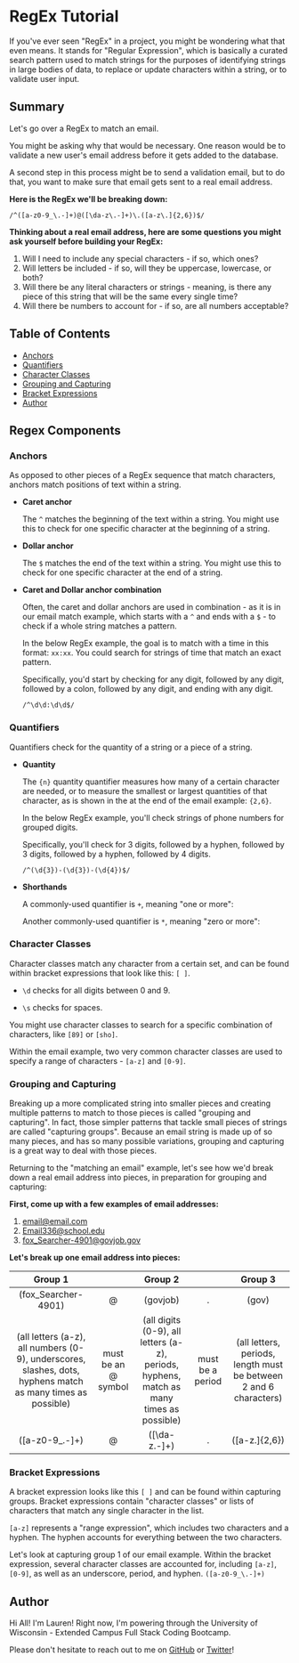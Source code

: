 # RegEx Tutorial

If you've ever seen "RegEx" in a project, you might be wondering what that even means. It stands for "Regular Expression", which is basically a curated search pattern used to match strings for the purposes of identifying strings in large bodies of data, to replace or update characters within a string, or to validate user input.

## Summary

Let's go over a RegEx to match an email. 

You might be asking why that would be necessary. One reason would be to validate a new user's email address before it gets added to the database. 

A second step in this process might be to send a validation email, but to do that, you want to make sure that email gets sent to a real email address.

**Here is the RegEx we'll be breaking down:**
```
/^([a-z0-9_\.-]+)@([\da-z\.-]+)\.([a-z\.]{2,6})$/
```

**Thinking about a real email address, here are some questions you might ask yourself before building your RegEx:**

1. Will I need to include any special characters - if so, which ones?
2. Will letters be included - if so, will they be uppercase, lowercase, or both?
3. Will there be any literal characters or strings - meaning, is there any piece of this string that will be the same every single time?
4. Will there be numbers to account for - if so, are all numbers acceptable? 

## Table of Contents

- [Anchors](#anchors)
- [Quantifiers](#quantifiers)
- [Character Classes](#character-classes)
- [Grouping and Capturing](#grouping-and-capturing)
- [Bracket Expressions](#bracket-expressions)
- [Author](#author)


## Regex Components

### Anchors


As opposed to other pieces of a RegEx sequence that match characters, anchors match positions of text within a string.


* **Caret anchor**

    The `^` matches the beginning of the text within a string. You might use this to check for one specific character at the beginning of a string.


* **Dollar anchor**

    The `$` matches the end of the text within a string. You might use this to check for one specific character at the end of a string.


* **Caret and Dollar anchor combination**

    Often, the caret and dollar anchors are used in combination - as it is in our email match example, which starts with a `^` and ends with a `$` - to check if a whole string matches a pattern.

    In the below RegEx example, the goal is to match with a time in this format: `xx:xx`. You could search for strings of time that match an exact pattern. 

    Specifically, you'd start by checking for any digit, followed by any digit, followed by a colon, followed by any digit, and ending with any digit.
    ```
    /^\d\d:\d\d$/
    ```

### Quantifiers


Quantifiers check for the quantity of a string or a piece of a string.


* **Quantity**

    The `{n}` quantity quantifier measures how many of a certain character are needed, or to measure the smallest or largest quantities of that character, as is shown in the at the end of the email example: `{2,6}`.

    In the below RegEx example, you'll check strings of phone numbers for grouped digits. 

    Specifically, you'll check for 3 digits, followed by a hyphen, followed by 3 digits, followed by a hyphen, followed by 4 digits.
    ```
    /^(\d{3})-(\d{3})-(\d{4})$/
    ```

* **Shorthands**

    A commonly-used quantifier is `+`, meaning "one or more":

    Another commonly-used quantifier is `*`, meaning "zero or more":


### Character Classes


Character classes match any character from a certain set, and can be found within bracket expressions that look like this: `[ ]`.

* `\d` checks for all digits between 0 and 9.

* `\s` checks for spaces.

You might use character classes to search for a specific combination of characters, like `[89]` or `[sho]`.

Within the email example, two very common character classes are used to specify a range of characters - `[a-z]` and `[0-9]`.


### Grouping and Capturing


Breaking up a more complicated string into smaller pieces and creating multiple patterns to match to those pieces is called "grouping and capturing". In fact, those simpler patterns that tackle small pieces of strings are called "capturing groups". Because an email string is made up of so many pieces, and has so many possible variations, grouping and capturing is a great way to deal with those pieces.

Returning to the "matching an email" example, let's see how we'd break down a real email address into pieces, in preparation for grouping and capturing:

**First, come up with a few examples of email addresses:**

1. email@email.com
2. Email336@school.edu
3. fox_Searcher-4901@govjob.gov

**Let's break up one email address into pieces:**

| Group 1 | | Group 2 | | Group 3 |
| :--: | :--: | :--: | :--: | :--: |
| (fox_Searcher-4901) | @ | (govjob) | . | (gov) |
| (all letters (a-z), all numbers (0-9), underscores, slashes, dots, hyphens match as many times as possible) | must be an @ symbol | (all digits (0-9), all letters (a-z), periods, hyphens, match as many times as possible) | must be a period | (all letters, periods, length must be between 2 and 6 characters) |
| ([a-z0-9_\.-]+) | @ | ([\da-z\.-]+) | \. | ([a-z\.]{2,6}) | 

### Bracket Expressions

A bracket expression looks like this `[ ]` and can be found within capturing groups. Bracket expressions contain "character classes" or lists of characters that match any single character in the list.

`[a-z]` represents a "range expression", which includes two characters and a hyphen. The hyphen accounts for everything between the two characters.

Let's look at capturing group 1 of our email example. Within the bracket expression, several character classes are accounted for, including `[a-z]`, `[0-9]`, as well as an underscore, period, and hyphen.
`([a-z0-9_\.-]+)`

## Author

Hi All! I'm Lauren! Right now, I'm powering through the University of Wisconsin - Extended Campus Full Stack Coding Bootcamp. 

Please don't hesitate to reach out to me on [GitHub](https://github.com/GrohTech) or [Twitter](https://twitter.com/GrohTech)!
